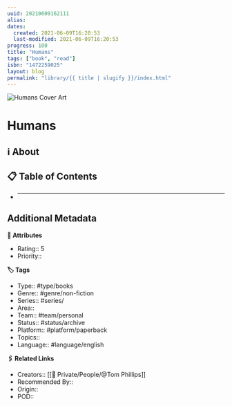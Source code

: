 ```yaml
---
uuid: 20210609162111
alias:
dates:
  created: 2021-06-09T16:20:53
  last-modified: 2021-06-09T16:20:53
progress: 100
title: "Humans"
tags: ["book", "read"]
isbn: "1472259025"
layout: blog
permalink: "library/{{ title | slugify }}/index.html"
---
```


![Humans Cover Art](https://i.gr-assets.com/images/S/compressed.photo.goodreads.com/books/1529275493l/38716901._SY475_.jpg)

# Humans

## ℹ️ About

## 📋 Table of Contents

- ***

## Additional Metadata

**🧰 Attributes**

- Rating:: 5
- Priority::

**🏷 Tags**

- Type:: #type/books
- Genre:: #genre/non-fiction
- Series:: #series/
- Area::
- Team:: #team/personal
- Status:: #status/archive
- Platform:: #platform/paperback
- Topics::
- Language:: #language/english

**🖇️ Related Links**

- Creators:: [[🧔 Private/People/@Tom Phillips]]
- Recommended By::
- Origin::
- POD::
